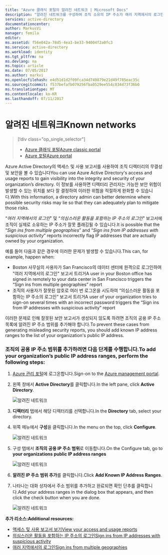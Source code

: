 ```yaml
---
title: "Azure 클래식 포털의 알려진 네트워크 | Microsoft Docs"
description: "알려진 네트워크를 구성하여 조직 소유의 IP 주소가 여러 지역에서의 로그인 및 의심스러운 활동을 포함하는 IP 주소의 로그인 보고서에 포함되지 않도록 할 수 있습니다."
services: active-directory
documentationcenter: 
author: MarkusVi
manager: femila
editor: 
ms.assetid: f56e042a-78d5-4ea3-be33-94004f2a0fc3
ms.service: active-directory
ms.workload: identity
ms.tgt_pltfrm: na
ms.devlang: na
ms.topic: article
ms.date: 07/05/2017
ms.author: markvi
ms.openlocfilehash: e4d51d1d2f09fca34d749879e21d49f785eac35c
ms.sourcegitcommit: f537befafb079256fba0529ee554c034d73f36b0
ms.translationtype: MT
ms.contentlocale: ko-KR
ms.lasthandoff: 07/11/2017
---
```

# <a name="known-networks"></a><span data-ttu-id="bf740-103">알려진 네트워크</span><span class="sxs-lookup"><span data-stu-id="bf740-103">Known networks</span></span>

> [!div class="op_single_selector"]
> * [<span data-ttu-id="bf740-104">Azure 클래식 포털</span><span class="sxs-lookup"><span data-stu-id="bf740-104">Azure classic portal</span></span>](active-directory-known-networks.md)
> * [<span data-ttu-id="bf740-105">Azure 포털</span><span class="sxs-lookup"><span data-stu-id="bf740-105">Azure portal</span></span>](active-directory-known-networks-azure-portal.md)
> 
> 


<span data-ttu-id="bf740-106">Azure Active Directory의 액세스 및 사용 보고서를 사용하여 조직 디렉터리의 무결성 및 보안을 볼 수 있습니다</span><span class="sxs-lookup"><span data-stu-id="bf740-106">You can use Azure Active Directory's access and usage reports to gain visibility into the integrity and security of your organization’s directory.</span></span> <span data-ttu-id="bf740-107">이 정보를 사용하면 디렉터리 관리자는 가능한 보안 위험이 발생할 수 있는 위치를 보다 잘 결정하여 이러한 위험을 적절하게 완화할 수 있습니다.</span><span class="sxs-lookup"><span data-stu-id="bf740-107">With this information, a directory admin can better determine where possible security risks may lie so that they can adequately plan to mitigate those risks.</span></span>

<span data-ttu-id="bf740-108">“*여러 지역에서의 로그인*” 및 “*의심스러운 활동을 포함하는 IP 주소의 로그인*” 보고서에 조직이 실제로 소유하는 IP 주소가 잘못 플래깅될 수 있습니다.</span><span class="sxs-lookup"><span data-stu-id="bf740-108">It is possible that the “*Sign ins from multiple geographies*” and “*Sign ins from IP addresses with suspicious activity*” reports incorrectly flag IP addresses that are actually owned by your organization.</span></span> 

<span data-ttu-id="bf740-109">예를 들어 다음과 같은 경우에 이러한 문제가 발생할 수 있습니다.</span><span class="sxs-lookup"><span data-stu-id="bf740-109">This can, for example, happen when:</span></span> 

* <span data-ttu-id="bf740-110">Boston 사무실의 사용자가 San Francisco의 데이터 센터에 원격으로 로그인하여 "여러 지역에서의 로그인" 보고서 트리거</span><span class="sxs-lookup"><span data-stu-id="bf740-110">A user in your Boston office has signed in remotely to your data center in San Francisco triggers the “Sign ins from multiple geographies” report</span></span> 
* <span data-ttu-id="bf740-111">조직의 사용자가 잘못된 암호로 여러 번 로그온을 시도하여 “의심스러운 활동을 포함하는 IP 주소의 로그인” 보고서 트리거</span><span class="sxs-lookup"><span data-stu-id="bf740-111">A user of your organization tries to sign-on several times with an incorrect password triggers the “Sign ins from IP addresses with suspicious activity” report</span></span> 

<span data-ttu-id="bf740-112">이러한 문제로 인해 잘못된 보안 보고서가 생성되지 않도록 하려면 조직의 공용 IP 주소 목록에 알려진 IP 주소 범위를 추가해야 합니다.</span><span class="sxs-lookup"><span data-stu-id="bf740-112">To prevent these cases from generating misleading security reports, you should add known IP address ranges to the list of your organization's public IP address.</span></span>    

### <a name="to-add-your-organizations-public-ip-address-ranges-perform-the-following-steps"></a><span data-ttu-id="bf740-113">조직의 공용 IP 주소 범위를 추가하려면 다음 단계를 수행합니다.</span><span class="sxs-lookup"><span data-stu-id="bf740-113">To add your organization’s public IP address ranges, perform the following steps:</span></span>

1. <span data-ttu-id="bf740-114">[Azure 관리 포털](https://manage.windowsazure.com)에 로그온합니다.</span><span class="sxs-lookup"><span data-stu-id="bf740-114">Sign-on to the [Azure management portal](https://manage.windowsazure.com).</span></span>

2. <span data-ttu-id="bf740-115">왼쪽 창에서 **Active Directory**를 클릭합니다.</span><span class="sxs-lookup"><span data-stu-id="bf740-115">In the left pane, click **Active Directory**.</span></span> 

    ![알려진 네트워크](./media/active-directory-known-networks/known-netwoks-01.png)

3. <span data-ttu-id="bf740-117">**디렉터리** 탭에서 해당 디렉터리를 선택합니다.</span><span class="sxs-lookup"><span data-stu-id="bf740-117">In the **Directory** tab, select your directory.</span></span>

4. <span data-ttu-id="bf740-118">위쪽 메뉴에서 **구성**을 클릭합니다.</span><span class="sxs-lookup"><span data-stu-id="bf740-118">In the menu on the top, click **Configure**.</span></span> 

    ![알려진 네트워크](./media/active-directory-known-networks/known-netwoks-02.png)

5. <span data-ttu-id="bf740-120">구성 탭에서 **조직의 공용 IP 주소 범위**로 이동합니다.</span><span class="sxs-lookup"><span data-stu-id="bf740-120">On the Configure tab, go to **your organizations public IP address ranges**</span></span> 

    ![알려진 네트워크](./media/active-directory-known-networks/known-netwoks-03.png)

6. <span data-ttu-id="bf740-122">**알려진 IP 주소 범위 추가**를 클릭합니다.</span><span class="sxs-lookup"><span data-stu-id="bf740-122">Click **Add Known IP Address Ranges**.</span></span>

7. <span data-ttu-id="bf740-123">나타나는 대화 상자에서 주소 범위를 추가하고 완료되면 확인 단추를 클릭합니다.</span><span class="sxs-lookup"><span data-stu-id="bf740-123">Add your address ranges in the dialog box that appears, and then click the check button  when you are done.</span></span> 

    ![알려진 네트워크](./media/active-directory-known-networks/known-netwoks-04.png)

<span data-ttu-id="bf740-125">**추가 리소스:**</span><span class="sxs-lookup"><span data-stu-id="bf740-125">**Additional resources:**</span></span>

* [<span data-ttu-id="bf740-126">액세스 및 사용 보고서 보기</span><span class="sxs-lookup"><span data-stu-id="bf740-126">View your access and usage reports</span></span>](active-directory-view-access-usage-reports.md)
* [<span data-ttu-id="bf740-127">의심스러운 활동을 포함하는 IP 주소의 로그인</span><span class="sxs-lookup"><span data-stu-id="bf740-127">Sign ins from IP addresses with suspicious activity</span></span>](active-directory-reporting-sign-ins-from-ip-addresses-with-suspicious-activity.md)
* [<span data-ttu-id="bf740-128">여러 지역에서의 로그인</span><span class="sxs-lookup"><span data-stu-id="bf740-128">Sign ins from multiple geographies</span></span>](active-directory-reporting-sign-ins-from-multiple-geographies.md)

